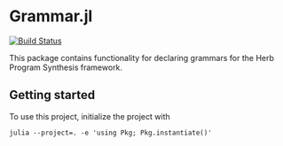 # Grammar.jl
[![Build Status](https://github.com/Herb-AI/HerbGrammar.jl/actions/workflows/CI.yml/badge.svg?branch=master)](https://github.com/Herb-AI/HerbGrammar.jl/actions/workflows/CI.yml?query=branch%3Amaster)

This package contains functionality for declaring grammars for the Herb Program Synthesis framework.

## Getting started
To use this project, initialize the project with 

```shell
julia --project=. -e 'using Pkg; Pkg.instantiate()'
```




